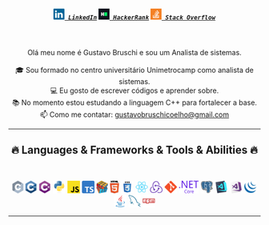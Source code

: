 
<h5 align="center">
  <code><a href="https://www.linkedin.com/in/gustavobruschi/" title="LinkedIn Profile"><img width="22" src="images/linkedin.svg"> LinkedIn</a></code>
  <code><a href="https://www.hackerrank.com/gubruschi53" title="HackerRank Profile"><img width="22" src="images/hackerrank.png"> HackerRank</a></code>
  <code><a href="https://stackoverflow.com/users/21180704/gustavo-bruschi" title="Stack Overflow Profile"><img width="22" src="images/stackoverflow.svg"> Stack Overflow</a></code>
</h5>
<br>
<p align="center">
  Olá meu nome é Gustavo Bruschi e sou um Analista de sistemas.
  <br>
  <br>
  🎓 Sou formado no centro universitário Unimetrocamp como analista de sistemas.
  <br>
  💻 Eu gosto de escrever códigos e aprender sobre.
  <br>
  📚 No momento estou estudando a linguagem C++ para fortalecer a base.
  <br>
  📫 Como me contatar: <a href="mailto: gustavobruschicoelho@gmail.com">gustavobruschicoelho@gmail.com</a>
</p>

<hr>
<h2 align="center">🔥 Languages & Frameworks & Tools & Abilities 🔥</h2>
<br>
<p align="center">
  <code><img title="C" height="25" src="images/c.svg"></code>
  <code><img title="C++" height="25" src="images/cpp.svg"></code>
  <code><img title="C#" height="25" src="images/cSharp.svg"></code>
  <code><img title="Python" height="25" src="images/python-original.svg"></code>
  <code><img title="Javascript" height="25" src="images/javascript.svg"></code>
  <code><img title="Typescript" height="25" src="images/typescript.svg"></code>
  <code><img title="Problem Solving" height="25" src="images/problemSolving.png"></code>
  <code><img title="HTML5" height="25" src="images/html5.svg"></code>
  <code><img title="CSS" height="25" src="images/css.svg"></code>
  <code><img title="React" height="25" src="images/react-original.svg"></code>
  <code><img title="Redux" height="25" src="images/redux.svg"></code>
  <code><img title="Git" height="25" src="images/git-original.svg"></code>
  <code><img title=".NetCore" height="25" src="images/dotnetcore.svg"></code>
  <code><img title="PostgreSQL" height="25" src="images/postgresql.svg"></code>
  <code><img title="Visual Studio Code" height="25" src="images/vscode.png"></code>
  <code><img title="Microsoft Visual Studio" height="25" src="images/visualstudio.png"></code>
  <code><img title="JQuery" height="25" src="images/jquery-original.svg"></code>
  <code><img title="Java" height="25" src="images/java-original.svg"></code>
  <code><img title="MySQL" height="25" src="images/mysql.svg"></code>
  <code><img title="npm" height="25" src="images/npm.svg"></code>
</p>
<hr>
